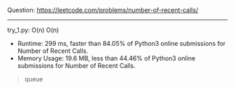 Question: https://leetcode.com/problems/number-of-recent-calls/

---

try_1.py: O(n) O(n)

* Runtime: 299 ms, faster than 84.05% of Python3 online submissions for Number of Recent Calls.
* Memory Usage: 19.6 MB, less than 44.46% of Python3 online submissions for Number of Recent Calls.

> queue